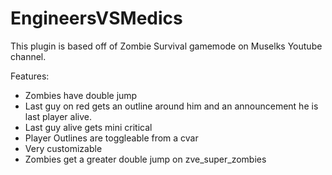 # EngineersVSMedics

This plugin is based off of Zombie Survival gamemode on Muselks Youtube channel.

Features:
- Zombies have double jump
- Last guy on red gets an outline around him and an announcement he is last player alive.
- Last guy alive gets mini critical
- Player Outlines are toggleable from a cvar
- Very customizable
- Zombies get a greater double jump on 
zve_super_zombies


